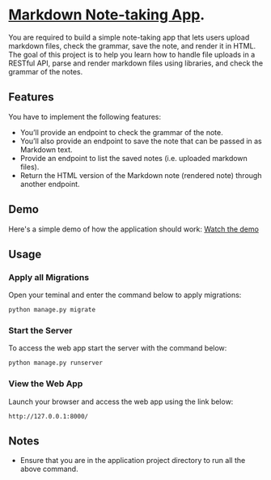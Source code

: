 # [Markdown Note-taking App](https://roadmap.sh/projects/markdown-note-taking-app).
You are required to build a simple note-taking app that lets users upload markdown files, check the grammar, save the note, and render it in HTML. The goal of this project is to help you learn how to handle file uploads in a RESTful API, parse and render markdown files using libraries, and check the grammar of the notes.


## Features
You have to implement the following features:
- You’ll provide an endpoint to check the grammar of the note.
- You’ll also provide an endpoint to save the note that can be passed in as Markdown text.
- Provide an endpoint to list the saved notes (i.e. uploaded markdown files).
- Return the HTML version of the Markdown note (rendered note) through another endpoint.


## Demo
Here's a simple demo of how the application should work:
[Watch the demo](https://www.youtube.com/watch?v=2wgb0G9moRE)


## Usage
### Apply all Migrations
Open your teminal and enter the command below to apply migrations:
```bash
python manage.py migrate
```

### Start the Server
To access the web app start the server with the command below:
```bash
python manage.py runserver
```

### View the Web App
Launch your browser and access the web app using the link below:
```
http://127.0.0.1:8000/
```


## Notes
- Ensure that you are in the application project directory to run all the above command.
